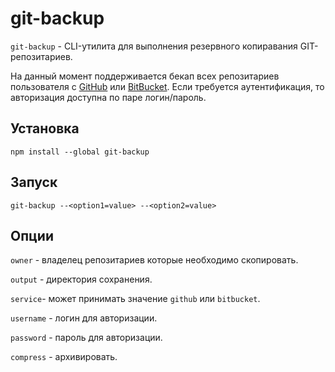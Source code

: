# git-backup

```git-backup``` - CLI-утилита для выполнения резервного копиравания GIT-репозитариев.

На данный момент поддерживается бекап всех репозитариев пользователя с [GitHub](https://github.com/) или [BitBucket](https://bitbucket.com/). Если требуется аутентификация, то авторизация доступна по паре логин/пароль.

## Установка

```npm install --global git-backup```

## Запуск

```git-backup --<option1=value> --<option2=value>```

## Опции

```owner``` - владелец репозитариев которые необходимо скопировать.

```output``` - директория сохранения.

```service```- может принимать значение ```github``` или ```bitbucket```.

```username``` - логин для авторизации.

```password``` - пароль для авторизации.

```compress``` - архивировать.